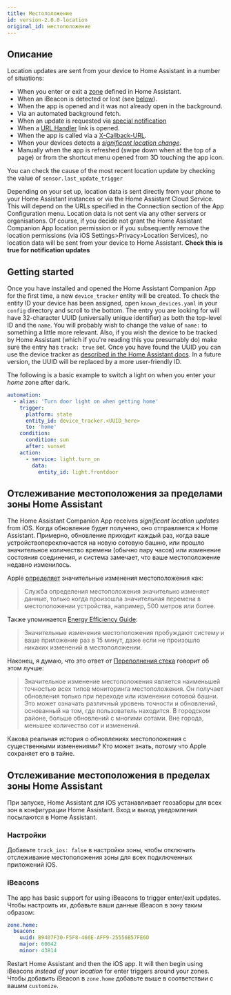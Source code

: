 ```yaml
---
title: Местоположение
id: version-2.0.0-location
original_id: местоположение
---
```


## Описание

Location updates are sent from your device to Home Assistant in a number of situations:

* When you enter or exit a [zone](https://www.home-assistant.io/components/zone/) defined in Home Assistant.
* When an iBeacon is detected or lost (see [below](#ibeacons)).
* When the app is opened and it was not already open in the background.
* Via an automated background fetch.
* When an update is requested via [special notification](notifications/location.md)
* When a [URL Handler](integrations/url-handler.md) link is opened.
* When the app is called via a [X-Callback-URL](integrations/x-callback-url.md).
* When your devices detects a [*significant location change*](#location-tracking-when-outside-a-home-assistant-zone).
* Manually when the app is refreshed (swipe down when at the top of a page) or from the shortcut menu opened from 3D touching the app icon.

You can check the cause of the most recent location update by checking the value of `sensor.last_update_trigger`

Depending on your set up, location data is sent directly from your phone to your Home Assistant instances or via the Home Assistant Cloud Service. This will depend on the URLs specified in the Connection section of the App Configuration menu. Location data is not sent via any other servers or organisations. Of course, if you decide not grant the Home Assistant Companion App location permission or if you subsequently remove the location permissions (via iOS Settings>Privacy>Location Services), no location data will be sent from your device to Home Assistant. **Check this is true for notification updates**

## Getting started

Once you have installed and opened the Home Assistant Companion App for the first time, a new `device_tracker` entity will be created. To check the entity ID your device has been assigned, open `known_devices.yaml` in your `config` directory and scroll to the bottom. The entry you are looking for will have 32-character UUID (universally unique identifier) as both the top-level ID and the `name`. You will probably wish to change the value of `name:` to something a little more relevant. Also, if you wish the device to be tracked by Home Assistant (which if you're reading this you presumably do) make sure the entry has `track: true` set. Once you have found the UUID you can use the device tracker as [described in the Home Assistant docs](https://www.home-assistant.io/components/device_tracker/). In a future version, the UUID will be replaced by a more user-friendly ID.

The following is a basic example to switch a light on when you enter your *home* zone after dark.

```yaml
automation:
  - alias: 'Turn door light on when getting home'
    trigger:
      platform: state
      entity_id: device_tracker.<UUID_here>
      to: 'home'
    condition:
      condition: sun
      after: sunset
    action:
      - service: light.turn_on
        data:
          entity_id: light.frontdoor
```

## Отслеживание местоположения за пределами зоны Home Assistant

The Home Assistant Companion App receives *significant location updates* from iOS. Когда обновление будет получено, оно отправляется к Home Assistant. Примерно, обновление приходит каждый раз, когда ваше устройствопереключается на новую сотовую башню, или прошло значительное количество времени (обычно пару часов) или изменение состояния соединения, и система замечает, что ваше местоположение недавно изменилось.

Apple [определяет](https://developer.apple.com/library/content/documentation/UserExperience/Conceptual/LocationAwarenessPG/CoreLocation/CoreLocation.html#//apple_ref/doc/uid/TP40009497-CH2-SW9) значительные изменения местоположения как:

> Служба определения местоположения значительно изменяет данные, только когда произошла значительная перемена в местоположении устройства, например, 500 метров или более.

Также упоминается [Energy Efficiency Guide](https://developer.apple.com/library/content/documentation/Performance/Conceptual/EnergyGuide-iOS/LocationBestPractices.html#//apple_ref/doc/uid/TP40015243-CH24-SW4):

> Значительные изменения местоположения пробуждают систему и ваше приложение раз в 15 минут, даже если не произошло никаких изменений в местоположении.

Наконец, я думаю, что это ответ от [Переполнения стека](http://stackoverflow.com/a/13331625/486182) говорит об этом лучше:

> Значительное изменение местоположения является наименьшей точностью всех типов мониторинга местоположения. Он получает обновления только при переходе или изменении сотовой башни. Это может означать различный уровень точности и обновлений, основанный на том, где пользователь находится. В городском районе, больше обновлений с многими сотами. Вне города, меньшее количество сот и изменений.

Какова реальная история о обновлениях местоположения с существенными изменениями? Кто может знать, потому что Apple сохраняет его в тайне.

## Отслеживание местоположения в пределах зоны Home Assistant

При запуске, Home Assistant для iOS устанавливает геозаборы для всех зон в конфигурации Home Assistant. Вход и выход уведомления посылаются в Home Assistant.

### Настройки

Добавьте `track_ios: false` в настройки зоны, чтобы отключить отслеживание местоположения зоны для всех подключенных приложений iOS.

### iBeacons

The app has basic support for using iBeacons to trigger enter/exit updates. Чтобы настроить их, добавьте ваши данные iBeacon в зону таким образом:

```yaml
zone.home:
  beacon:
    uuid: B9407F30-F5F8-466E-AFF9-25556B57FE6D
    major: 60042
    minor: 43814
```

Restart Home Assistant and then the iOS app. It will then begin using iBeacons *instead of your location* for enter triggers around your zones. Чтобы добавить iBeacon в `zone.home` добавьте выше в соответствии с вашим `customize`.